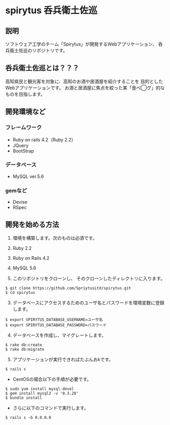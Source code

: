 # spirytus 呑兵衛土佐巡

## 説明
ソフトウェア工学のチーム「Spirytus」が開発するWebアプリケーション、
呑兵衛土佐巡のリポジトリです。

## 呑兵衛土佐巡とは？？？
高知県民と観光客を対象に、高知のお酒や居酒屋を紹介することを
目的としたWebアプリケーションです。
お酒と居酒屋に焦点を絞った某「食べ◯グ」的なものを目指します。

## 開発環境など
### フレームワーク
* Ruby on rails 4.2（Ruby 2.2）
* JQuery
* BootStrap

### データベース
* MySQL ver.5.6

### gemなど
* Devise
* RSpec

## 開発を始める方法
1. 環境を構築します。次のものは必須です。
  1. Ruby 2.2
  2. Ruby on Rails 4.2
  3. MySQL 5.6

2. このリポジトリをクローンし、
そのクローンしたディレクトリに入ります。
```
$ git clone https://github.com/SpriytusLtd/spirytus.git
$ cd spirytus
```

3. データベースにアクセスするためのユーザ名とパスワードを環境変数に登録します。
```
$ export SPIRYTUS_DATABASE_USERNAME=ユーザ名
$ export SPIRYTUS_DATABASE_PASSWORD=パスワード
```

4. データベースを作成し、マイグレートします。
```
$ rake db:create
$ rake db:migrate
```

5. アプリケーションが実行できればたぶんおkです。
```
$ rails s
```
 - CentOSの場合以下の手順が必要です。
 ```
 $ sudo yum install mysql-devel
 $ gem install mysql2 -v '0.3.20'
 $ bundle install
 ```
 - さらに以下のコマンドで実行します。
 ```
 $ rails s -b 0.0.0.0
 ```
